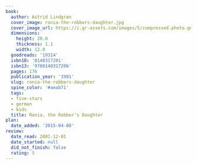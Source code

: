 ```yaml
---
book:
  author: Astrid Lindgren
  cover_image: ronia-the-robbers-daughter.jpg
  cover_image_url: https://i.gr-assets.com/images/S/compressed.photo.goodreads.com/books/1451632787l/19314._SX98_.jpg
  dimensions:
    height: 20.0
    thickness: 1.1
    width: 12.9
  goodreads: '19314'
  isbn10: '0140317201'
  isbn13: '9780140317206'
  pages: 176
  publication_year: '1981'
  slug: ronia-the-robbers-daughter
  spine_color: '#aeab71'
  tags:
  - five-stars
  - german
  - kids
  title: Ronia, the Robber's Daughter
plan:
  date_added: '2015-04-08'
review:
  date_read: 2001-12-01
  date_started: null
  did_not_finish: false
  rating: 5
---
```

